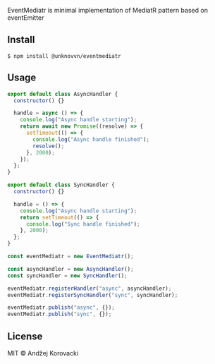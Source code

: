 EventMediatr is minimal implementation of MediatR pattern based on eventEmitter

## Install

```
$ npm install @unknovvn/eventmediatr
```

## Usage

```js
export default class AsyncHandler {
  constructor() {}

  handle = async () => {
    console.log("Async handle starting");
    return await new Promise((resolve) => {
      setTimeout(() => {
        console.log("Async handle finished");
        resolve();
      }, 2000);
    });
  };
}

export default class SyncHandler {
  constructor() {}

  handle = () => {
    console.log("Async handle starting");
    return setTimeout(() => {
      console.log("Sync handle finished");
    }, 2000);
  };
}

const eventMediatr = new EventMediatr();

const asyncHandler = new AsyncHandler();
const syncHandler = new SyncHandler();

eventMediatr.registerHandler("async", asyncHandler);
eventMediatr.registerSyncHandler("sync", syncHandler);

eventMediatr.publish("async", {});
eventMediatr.publish("sync", {});
```

## License

MIT © Andžej Korovacki
